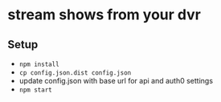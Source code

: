 # stream shows from your dvr

## Setup

- `npm install`
- `cp config.json.dist config.json`
- update config.json with base url for api and auth0 settings
- `npm start`

